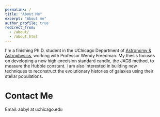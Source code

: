 ```yaml
---
permalink: /
title: "About Me"
excerpt: "About me"
author_profile: true
redirect_from: 
  - /about/
  - /about.html
---
```


I'm a finishing Ph.D. student in the UChicago Department of [Astronomy & Astrophysics](https://astrophysics.uchicago.edu/), working with Professor Wendy Freedman. My thesis focuses on developing a new high-precision standard candle, the JAGB method, to measure the Hubble constant. I am also interested in building new techniques to reconstruct the evolutionary histories of galaxies using their stellar populations.


Contact Me
======
Email: abbyl at uchicago.edu 
